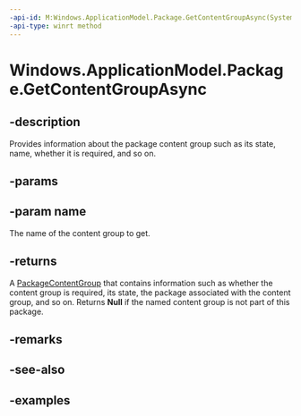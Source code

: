 ```yaml
---
-api-id: M:Windows.ApplicationModel.Package.GetContentGroupAsync(System.String)
-api-type: winrt method
---
```


<!-- Method syntax.
public IAsyncOperation<PackageContentGroup> Package.GetContentGroupAsync(String name)
-->

# Windows.ApplicationModel.Package.GetContentGroupAsync

## -description
Provides information about the package content group such as its state, name, whether it is required, and so on.

## -params

## -param name
The name of the content group to get.

## -returns
A [PackageContentGroup](packagecontentgroup.md) that contains information such as whether the content group is required, its state, the package associated with the content group, and so on.
Returns **Null** if the named content group is not part of this package.

## -remarks

## -see-also

## -examples

